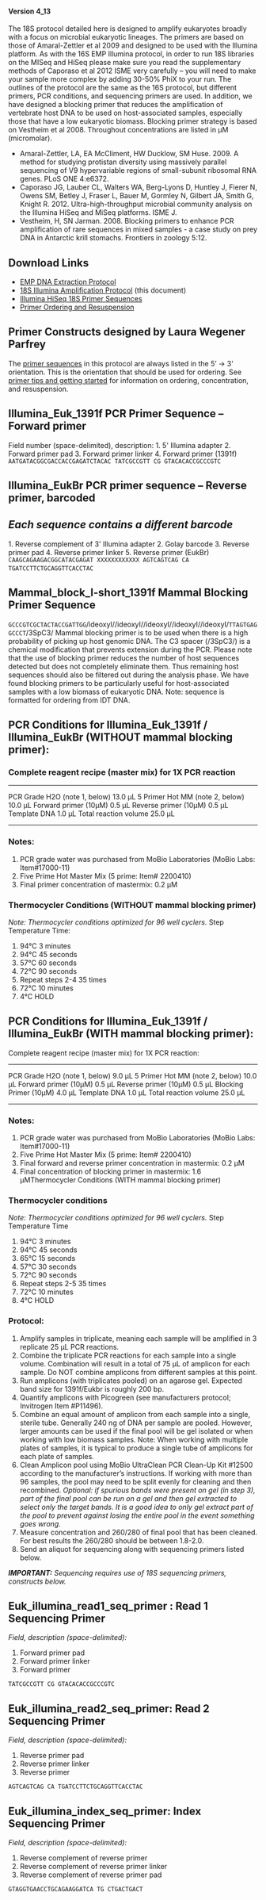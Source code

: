 #### Version 4\_13

The 18S protocol detailed here is designed to amplify eukaryotes broadly
with a focus on microbial eukaryotic lineages. The primers are based on
those of Amaral-Zettler et al 2009 and designed to be used with the
Illumina platform. As with the 16S EMP Illumina protocol, in order to
run 18S libraries on the MISeq and HiSeq please make sure you read the
supplementary methods of Caporaso et al 2012 ISME very carefully – you
will need to make your sample more complex by adding 30-50% PhiX to your
run. The outlines of the protocol are the same as the 16S protocol, but
different primers, PCR conditions, and sequencing primers are used. In
addition, we have designed a blocking primer that reduces the
amplification of vertebrate host DNA to be used on host-associated
samples, especially those that have a low eukaryotic biomass. Blocking
primer strategy is based on Vestheim et al 2008. Throughout
concentrations are listed in µM (micromolar).

-   Amaral-Zettler, LA, EA McCliment, HW Ducklow, SM Huse. 2009. A
    method for studying protistan diversity using massively parallel
    sequencing of V9 hypervariable regions of small-subunit ribosomal
    RNA genes. PLoS ONE 4:e6372.
-   Caporaso JG, Lauber CL, Walters WA, Berg-Lyons D, Huntley J, Fierer
    N, Owens SM, Betley J, Fraser L, Bauer M, Gormley N, Gilbert JA,
    Smith G, Knight R. 2012. Ultra-high-throughput microbial community
    analysis on the Illumina HiSeq and MiSeq platforms. ISME J.
-   Vestheim, H, SN Jarman. 2008. Blocking primers to enhance PCR
    amplification of rare sequences in mixed samples - a case study on
    prey DNA in Antarctic krill stomachs. Frontiers in zoology 5:12.

Download Links
--------------

-   [EMP DNA Extraction
    Protocol](http://press.igsb.anl.gov/earthmicrobiome/files/2013/04/EMP_DNA_extraction_protocol_version_4_13.doc)
-   [18S Illumina Amplification
    Protocol](http://press.igsb.anl.gov/earthmicrobiome/files/2013/04/1391f_EukBr_18S_illumina_amplification_protocol.doc)
    (this document)
-   [Illumina HiSeq 18S Primer
    Sequences](https://dl.dropboxusercontent.com/u/68839641/emp_website/Illumina_Hiseq_euk_primers_master.txt "Illumina HiSeq 18S Primer Sequences")
-   [Primer Ordering and
    Resuspension](http://press.igsb.anl.gov/earthmicrobiome/files/2013/04/EMP_primer_ordering_and_resuspension.doc)

Primer Constructs designed by Laura Wegener Parfrey
---------------------------------------------------

The [primer
sequences](ftp://ftp.metagenomics.anl.gov/data/misc/EMP/Illumina_Hiseq_euk_primers_1391f_EukBr.txt)
in this protocol are always listed in the 5’ -\> 3’ orientation. This is
the orientation that should be used for ordering. See [primer tips and
getting
started](http://press.igsb.anl.gov/earthmicrobiome/files/2013/04/EMP_primer_ordering_and_resuspension.doc)
for information on ordering, concentration, and resuspension.

Illumina\_Euk\_1391f PCR Primer Sequence – Forward primer
---------------------------------------------------------

Field number (space-delimited), description: 1. 5' Illumina adapter 2.
Forward primer pad 3. Forward primer linker 4. Forward primer (1391f)
`AATGATACGGCGACCACCGAGATCTACAC TATCGCCGTT CG GTACACACCGCCCGTC`

Illumina\_EukBr PCR primer sequence – Reverse primer, barcoded
--------------------------------------------------------------

*Each sequence contains a different barcode*
--------------------------------------------

1\. Reverse complement of 3' Illumina adapter 2. Golay barcode 3. Reverse
primer pad 4. Reverse primer linker 5. Reverse primer (EukBr)
`CAAGCAGAAGACGGCATACGAGAT XXXXXXXXXXXX AGTCAGTCAG CA TGATCCTTCTGCAGGTTCACCTAC`
 

Mammal\_block\_I-short\_1391f Mammal Blocking Primer Sequence
-------------------------------------------------------------

`GCCCGTCGCTACTACCGATTGG`/ideoxyI//ideoxyI//ideoxyI//ideoxyI//ideoxyI/`TTAGTGAGGCCCT`/3SpC3/
Mammal blocking primer is to be used when there is a high probability of
picking up host genomic DNA. The C3 spacer (/3SpC3/) is a chemical
modification that prevents extension during the PCR. Please note that
the use of blocking primer reduces the number of host sequences detected
but does not completely eliminate them. Thus remaining host sequences
should also be filtered out during the analysis phase. We have found
blocking primers to be particularly useful for host-associated samples
with a low biomass of eukaryotic DNA. Note: sequence is formatted for
ordering from IDT DNA.

PCR Conditions for Illumina\_Euk\_1391f / Illumina\_EukBr (WITHOUT mammal blocking primer):
-------------------------------------------------------------------------------------------

### Complete reagent recipe (master mix) for 1X PCR reaction

  --------------------------------- ---------
  PCR Grade H2O (note 1, below)     13.0 µL
  5 Primer Hot MM (note 2, below)   10.0 µL
  Forward primer (10µM)             0.5 µL
  Reverse primer (10µM)             0.5 µL
  Template DNA                      1.0 µL
  Total reaction volume             25.0 µL
  --------------------------------- ---------

### Notes:

1.  PCR grade water was purchased from MoBio Laboratories (MoBio Labs:
    Item\#17000-11)
2.  Five Prime Hot Master Mix (5 prime: Item\# 2200410)
3.  Final primer concentration of mastermix: 0.2 µM

### Thermocycler Conditions (WITHOUT mammal blocking primer)

*Note: Thermocycler conditions optimized for 96 well cyclers.* Step
Temperature Time:

1.  94°C 3 minutes
2.  94°C 45 seconds
3.  57°C 60 seconds
4.  72°C 90 seconds
5.  Repeat steps 2-4 35 times
6.  72°C 10 minutes
7.  4°C HOLD

PCR Conditions for Illumina\_Euk\_1391f / Illumina\_EukBr (WITH mammal blocking primer):
----------------------------------------------------------------------------------------

Complete reagent recipe (master mix) for 1X PCR reaction:

  --------------------------------- ---------
  PCR Grade H2O (note 1, below)     9.0 µL
  5 Primer Hot MM (note 2, below)   10.0 µL
  Forward primer (10µM)             0.5 µL
  Reverse primer (10µM)             0.5 µL
  Blocking Primer (10µM)            4.0 µL
  Template DNA                      1.0 µL
  Total reaction volume             25.0 µL
  --------------------------------- ---------

### Notes:

1.  PCR grade water was purchased from MoBio Laboratories (MoBio Labs:
    Item\#17000-11)
2.  Five Prime Hot Master Mix (5 prime: Item\# 2200410)
3.  Final forward and reverse primer concentration in mastermix: 0.2 µM
4.  Final concentration of blocking primer in mastermix: 1.6
    µMThermocycler Conditions (WITH mammal blocking primer)

### Thermocycler conditions

*Note: Thermocycler conditions optimized for 96 well cyclers.* Step
Temperature Time

1.  94°C 3 minutes
2.  94°C 45 seconds
3.  65°C 15 seconds
4.  57°C 30 seconds
5.  72°C 90 seconds
6.  Repeat steps 2-5 35 times
7.  72°C 10 minutes
8.  4°C HOLD

### Protocol:

1.  Amplify samples in triplicate, meaning each sample will be amplified
    in 3 replicate 25 µL PCR reactions.
2.  Combine the triplicate PCR reactions for each sample into a single
    volume. Combination will result in a total of 75 µL of amplicon for
    each sample. Do NOT combine amplicons from different samples at this
    point.
3.  Run amplicons (with triplicates pooled) on an agarose gel. Expected
    band size for 1391f/Eukbr is roughly 200 bp.
4.  Quantify amplicons with Picogreen (see manufacturers protocol;
    Invitrogen Item \#P11496).
5.  Combine an equal amount of amplicon from each sample into a single,
    sterile tube. Generally 240 ng of DNA per sample are pooled.
    However, larger amounts can be used if the final pool will be gel
    isolated or when working with low biomass samples. Note: When
    working with multiple plates of samples, it is typical to produce a
    single tube of amplicons for each plate of samples.
6.  Clean Amplicon pool using MoBio UltraClean PCR Clean-Up Kit \#12500
    according to the manufacturer’s instructions. If working with more
    than 96 samples, the pool may need to be split evenly for cleaning
    and then recombined. *Optional: if spurious bands were present on
    gel (in step 3), part of the final pool can be run on a gel and then
    gel extracted to select only the target bands. It is a good idea to
    only gel extract part of the pool to prevent against losing the
    entire pool in the event something goes wrong.*
7.  Measure concentration and 260/280 of final pool that has been
    cleaned. For best results the 260/280 should be between 1.8-2.0.
8.  Send an aliquot for sequencing along with sequencing primers listed
    below.

***IMPORTANT:** Sequencing requires use of 18S sequencing primers,
constructs below.*

Euk\_illumina\_read1\_seq\_primer : Read 1 Sequencing Primer
------------------------------------------------------------

*Field, description (space-delimited):*

1.  Forward primer pad
2.  Forward primer linker
3.  Forward primer

`TATCGCCGTT CG GTACACACCGCCCGTC`

Euk\_illumina\_read2\_seq\_primer: Read 2 Sequencing Primer
-----------------------------------------------------------

*Field, description (space-delimited):*

1.  Reverse primer pad
2.  Reverse primer linker
3.  Reverse primer

`AGTCAGTCAG CA TGATCCTTCTGCAGGTTCACCTAC`

Euk\_illumina\_index\_seq\_primer: Index Sequencing Primer
----------------------------------------------------------

*Field, description (space-delimited):*

1.  Reverse complement of reverse primer
2.  Reverse complement of reverse primer linker
3.  Reverse complement of reverse primer pad

`GTAGGTGAACCTGCAGAAGGATCA TG CTGACTGACT`
